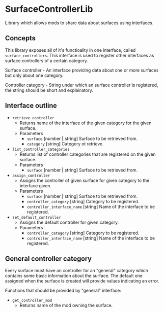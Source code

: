 # SurfaceControllerLib

Library which allows mods to share data about surfaces using interfaces.

## Concepts

This library exposes all of it's functioality in one interface, called `surface_controllers`. This interface is used to register other interfaces as surface controllers of a certain category.

Surface controller - An interface providing data about one or more surfaces but only about one category.

Controller category - String under which an surface controller is registered, the string should be short and explainatory.

## Interface outline

- `retrieve_controller`
  - Returns name of the interface of the given category for the given surface.
  - Parameters
    - `surface` [number | string] Surface to be retrieved from.
    - `category` [string] Category ot retrieve.
- `list_controller_categories`
  - Returns list of controller categories that are registered on the given surface.
  - Parameters
    - `surface` [number | string] Surface to be retrieved from.
- `assign_controller`
  - Assigns the controller of given surface for given category to the interface given.
  - Parameters
    - `surface` [number | string] Surface to be retrieved from.
    - `controller_category` [string] Category to be registered.
    - `controller_interface_name` [string] Name of the interface to be registered.
- `set_default_controller`
  - Assigns the default controller for given category.
  - Parameters
    - `controller_category` [string] Category to be registered.
    - `controller_interface_name` [string] Name of the interface to be registered.

## General controller category

Every surface must have an controller for an "general" category which contains some basic information about the surface. The default one assigned when the surface is created will provide values indicating an error.

Functions that should be provided by "general" interface:

- `get_controller_mod`
  - Returns name of the mod owning the surface.
